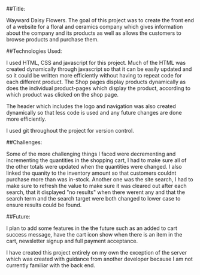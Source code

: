 
##Title: 

Wayward Daisy Flowers. The goal of this project was to create the front end of a website for a floral and ceramics company which gives information about the company and its products as well as allows the customers to browse products and purchase them. 

##Technologies Used: 

I used HTML, CSS and javascript for this project. Much of the HTML was created dynamically through javascript so that it can be easily updated and so it could be written more efficiently without having to repeat code for each different product. The Shop pages display products dynamically as does the individual product-pages which display the product, according to which product was clicked on the shop page. 

The header which includes the logo and navigation was also created dynamically so that less code is used and any future changes are done more efficiently. 

I used git throughout the project for version control. 

##Challenges: 

Some of the more challenging things I faced were decrementing and incrementing the quantities in the shopping cart, I had to make sure all of the other totals were updated when the quantities were changed. I also linked the quanity to the inventory amount so that customers couldnt purchase more than was in-stock. Another one was the site search, I had to make sure to refresh the value to make sure it was cleared out after each search, that it displayed "no results" when there werent any and that the search term and the search target were both changed to lower case to ensure results could be found. 

##Future: 

I plan to add some features in the the future such as an added to cart success message, have the cart icon show when there is an item in the cart, newsletter signup and full payment acceptance. 

I have created this project entirely on my own the exception of the server which was created with guidance from another developer because I am not currently familiar with the back end.



  

